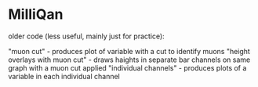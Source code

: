 # MilliQan


older code (less useful, mainly just for practice):

"muon cut" - produces plot of variable with a cut to identify muons
"height overlays with muon cut" - draws haights in separate bar channels on same graph with a muon cut applied
"individual channels" - produces plots of a variable in each individual channel
